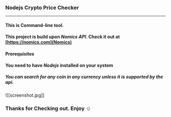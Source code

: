 ### Nodejs Crypto Price Checker
***
#### This is Command-line tool.
#### This project is build upon *Nomics API*. Check it out at [https://nomics.com](Nomics)
#### Prerequisites
**You need to have *Nodejs* installed on your system**

##### You can search for any coin in any currency unless it is supported by the api.

![[screenshot.jpg]]

### Thanks for Checking out. Enjoy ☺️